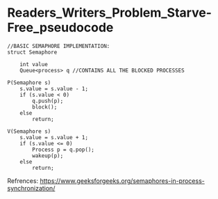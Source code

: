 # Readers_Writers_Problem_Starve-Free_pseudocode


```
//BASIC SEMAPHORE IMPLEMENTATION:
struct Semaphore 

	int value
	Queue<process> q //CONTAINS ALL THE BLOCKED PROCESSES

P(Semaphore s)
	s.value = s.value - 1;
	if (s.value < 0) 
		q.push(p);
		block();
	else
		return;

V(Semaphore s)
	s.value = s.value + 1;
	if (s.value <= 0)
		Process p = q.pop();
		wakeup(p);
	else
		return;

```


Refrences:
https://www.geeksforgeeks.org/semaphores-in-process-synchronization/
